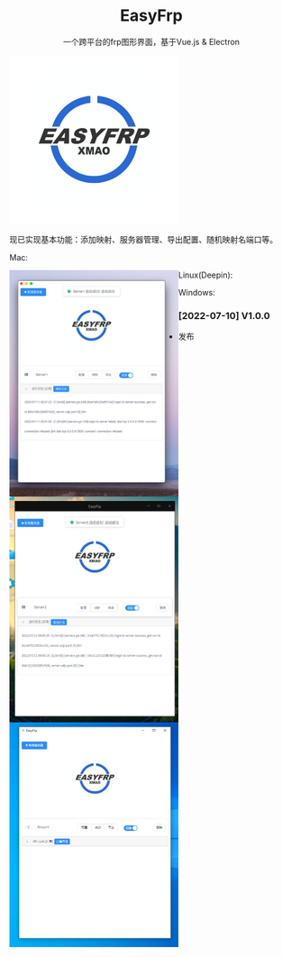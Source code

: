 <h1 style="text-align:center">EasyFrp</h1>
<p style="text-align:center">一个跨平台的frp图形界面，基于Vue.js & Electron</p>

<img src="./static/pic.png" style="width:300px;text-align:center;">

现已实现基本功能：添加映射、服务器管理、导出配置、随机映射名端口等。



Mac:

<img src="./static/mac.png" style="width:300px;float:left;">







Linux(Deepin):

<img src="./static/linux.png" style="width:300px;float:left;">



Windows:

<img src="./static/windows.png" style="width:300px;float:left;">







### [2022-07-10] V1.0.0

- 发布
